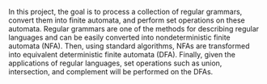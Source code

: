 In this project, the goal is to process a collection of regular grammars, convert them into finite automata, and perform set operations on these automata. 
Regular grammars are one of the methods for describing regular languages and can be easily converted into nondeterministic finite automata (NFA). 
Then, using standard algorithms, NFAs are transformed into equivalent deterministic finite automata (DFA). 
Finally, given the applications of regular languages, set operations such as union, intersection, and complement will be performed on the DFAs.
